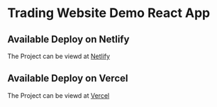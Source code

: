 # Trading Website Demo React App

## Available Deploy on Netlify

The Project can be viewd at [Netlify](https://trading-react-demo.netlify.app/)

## Available Deploy on Vercel

The Project can be viewd at [Vercel](https://trading-website.vercel.app/)
